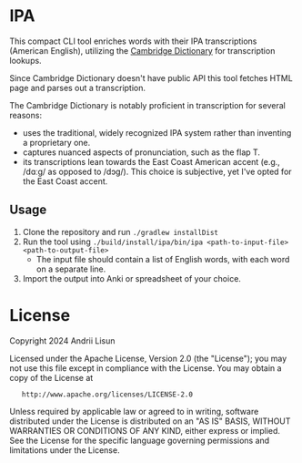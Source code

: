# IPA

This compact CLI tool enriches words with their IPA transcriptions (American English), utilizing the [Cambridge Dictionary](https://dictionary.cambridge.org/us/dictionary/english) for transcription lookups.

Since Cambridge Dictionary doesn't have public API this tool fetches HTML page and parses out a transcription.

The Cambridge Dictionary is notably proficient in transcription for several reasons:
* uses the traditional, widely recognized IPA system rather than inventing a proprietary one.
* captures nuanced aspects of pronunciation, such as the flap T.
* its transcriptions lean towards the East Coast American accent (e.g., /dɑːɡ/ as opposed to /dɔg/). This choice is subjective, yet I've opted for the East Coast accent.

## Usage

1. Clone the repository and run `./gradlew installDist`
2. Run the tool using `./build/install/ipa/bin/ipa <path-to-input-file> <path-to-output-file>`
   * The input file should contain a list of English words, with each word on a separate line.
3. Import the output into Anki or spreadsheet of your choice. 

# License

   Copyright 2024 Andrii Lisun
   
   Licensed under the Apache License, Version 2.0 (the "License");
   you may not use this file except in compliance with the License.
   You may obtain a copy of the License at
   
       http://www.apache.org/licenses/LICENSE-2.0
   
   Unless required by applicable law or agreed to in writing, software
   distributed under the License is distributed on an "AS IS" BASIS,
   WITHOUT WARRANTIES OR CONDITIONS OF ANY KIND, either express or implied.
   See the License for the specific language governing permissions and
   limitations under the License.

